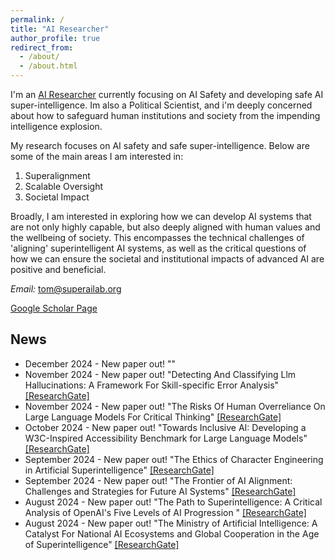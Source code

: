 ```yaml
---
permalink: /
title: "AI Researcher"
author_profile: true
redirect_from: 
  - /about/
  - /about.html
---
```


I'm an [AI Researcher](https://www.linkedin.com/in/ai-researcher/) currently focusing on AI Safety and developing safe AI super-intelligence. Im also a Political Scientist, and i'm deeply concerned about how to safeguard human institutions and society from the impending intelligence explosion. 

My research focuses on AI safety and safe super-intelligence. Below are some of the main areas I am interested in:

1. Superalignment
2. Scalable Oversight
3. Societal Impact

Broadly, I am interested in exploring how we can develop AI systems that are not only highly capable, but also deeply aligned with human values and the wellbeing of society. This encompasses the technical challenges of 'aligning' superintelligent AI systems, as well as the critical questions of how we can ensure the societal and institutional impacts of advanced AI are positive and beneficial.

*Email:* tom@superailab.org

[Google Scholar Page](https://scholar.google.com/citations?user=ZUEwQFkAAAAJ=en)

## News
* December 2024 - New paper out! "" 
* November 2024 - New paper out! "Detecting And Classifying Llm Hallucinations: A Framework For Skill-specific Error Analysis"  [[ResearchGate]](https://www.researchgate.net/publication/386140108_Detecting_And_Classifying_Llm_Hallucinations_A_Framework_For_Skill-specific_Error_Analysis)
* November 2024 - New paper out! "The Risks Of Human Overreliance On Large Language Models For Critical Thinking" [[ResearchGate]](https://www.researchgate.net/publication/385743952_The_Risks_Of_Human_Overreliance_On_Large_Language_Models_For_Critical_Thinking)
* October 2024 - New paper out! "Towards Inclusive AI: Developing a W3C-Inspired Accessibility Benchmark for Large Language Models" [[ResearchGate]](https://www.researchgate.net/publication/384662444_Towards_Inclusive_AI_Developing_a_W3C-Inspired_Accessibility_Benchmark_for_Large_Language_Models)
* September 2024 - New paper out! "The Ethics of Character Engineering in Artificial Superintelligence" [[ResearchGate]](https://www.researchgate.net/publication/384066454_The_Ethics_of_Character_Engineering_in_Artificial_Superintelligence)
* September 2024 - New paper out! "The Frontier of AI Alignment: Challenges and Strategies for Future AI Systems" [[ResearchGate]](https://www.researchgate.net/publication/383697750_The_Frontier_of_AI_Alignment_Challenges_and_Strategies_for_Future_AI_Systems)
* August 2024 - New paper out! "The Path to Superintelligence: A Critical Analysis of OpenAI's Five Levels of AI Progression " [[ResearchGate]](https://www.researchgate.net/publication/383395776_The_Path_to_Superintelligence_A_Critical_Analysis_of_OpenAI's_Five_Levels_of_AI_Progression)
* August 2024 - New paper out! "The Ministry of Artificial Intelligence: A Catalyst For National AI Ecosystems and Global Cooperation in the Age of Superintelligence" [[ResearchGate]](https://www.researchgate.net/publication/383145922_The_Ministry_of_Artificial_Intelligence_A_Catalyst_For_National_AI_Ecosystems_and_Global_Cooperation_in_the_Age_of_Superintelligence)
